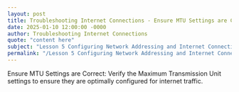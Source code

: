 ```yaml
---
layout: post
title: Troubleshooting Internet Connections - Ensure MTU Settings are Correct
date: 2025-01-10 12:00:00 -0000
author: Troubleshooting Internet Connections
quote: "content here"
subject: "Lesson 5 Configuring Network Addressing and Internet Connections"
permalink: "/Lesson 5 Configuring Network Addressing and Internet Connections/Troubleshooting Internet Connections/Troubleshooting Internet Connections - Ensure MTU Settings are Correct"
---
```


Ensure MTU Settings are Correct: Verify the Maximum Transmission Unit settings to ensure they are optimally configured for internet traffic.
